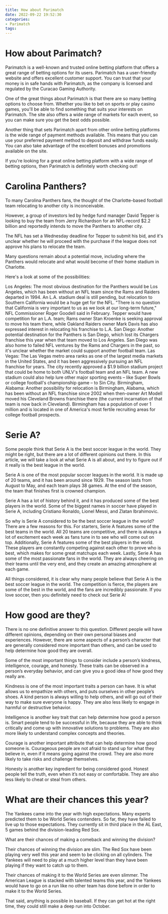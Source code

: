 ```yaml
---
title: How about Parimatch
date: 2022-09-22 19:52:30
categories:
- Parimatch
tags:
---
```



#  How about Parimatch?

Parimatch is a well-known and trusted online betting platform that offers a great range of betting options for its users. Parimatch has a user-friendly website and offers excellent customer support. You can trust that your money is in safe hands with Parimatch, as the company is licensed and regulated by the Curacao Gaming Authority.

One of the great things about Parimatch is that there are so many betting options to choose from. Whether you like to bet on sports or play casino games, you'll be able to find something that suits your interests on Parimatch. The site also offers a wide range of markets for each event, so you can make sure you get the best odds possible.

Another thing that sets Parimatch apart from other online betting platforms is the wide range of payment methods available. This means that you can use your preferred payment method to deposit and withdraw funds easily. You can also take advantage of the excellent bonuses and promotions available on the site.

If you're looking for a great online betting platform with a wide range of betting options, then Parimatch is definitely worth checking out!

#  Carolina Panthers?

To many Carolina Panthers fans, the thought of the Charlotte-based football team relocating to another city is inconceivable.

However, a group of investors led by hedge fund manager David Tepper is looking to buy the team from Jerry Richardson for an NFL-record $2.2 billion and reportedly intends to move the Panthers to another city.

The NFL has set a Wednesday deadline for Tepper to submit his bid, and it's unclear whether he will proceed with the purchase if the league does not approve his plans to relocate the team.

Many questions remain about a potential move, including where the Panthers would relocate and what would become of their home stadium in Charlotte.

Here's a look at some of the possibilities:

Los Angeles: The most obvious destination for the Panthers would be Los Angeles, which has been without an NFL team since the Rams and Raiders departed in 1994. An L.A. stadium deal is still pending, but relocation to Southern California would be a huge get for the NFL.
"There is no question that California is very important to us as we look at our long-term future," NFL Commissioner Roger Goodell said in February.
Tepper would have competition for an L.A. team; Rams owner Stan Kroenke is seeking approval to move his team there, while Oakland Raiders owner Mark Davis has also expressed interest in relocating his franchise to L.A.
San Diego: Another potential destination for the Panthers is San Diego, which lost its Chargers franchise this year when that team moved to Los Angeles. San Diego was also home to failed NFL ventures by the Rams and Chargers in the past, so it's unclear whether the market could support another football team.
Las Vegas: The Las Vegas metro area ranks as one of the largest media markets in the United States, and it has been aggressively pursuing an NFL franchise for years. The city recently approved a $1.9 billion stadium project that could be home to both UNLV's football team and an NFL team. A new stadium could also help lure other major sporting events – like Super Bowls or college football's championship game – to Sin City.
Birmingham, Alabama: Another possibility for relocation is Birmingham, Alabama, which has been without an NFL franchise since 2002 when then-owner Art Modell moved his Cleveland Browns franchise there (the current incarnation of that team is now back in Cleveland). Birmingham has a population of over 1 million and is located in one of America's most fertile recruiting areas for college football prospects.

#  Serie A?

Some people think that Serie A is the best soccer league in the world. They might be right, but there are a lot of different opinions out there. In this article, we will take a look at what Serie A is all about, and try to figure out if it really is the best league in the world.

Serie A is one of the most popular soccer leagues in the world. It is made up of 20 teams, and it has been around since 1929. The season lasts from August to May, and each team plays 38 games. At the end of the season, the team that finishes first is crowned champion.

Serie A has a lot of history behind it, and it has produced some of the best players in the world. Some of the biggest names in soccer have played in Serie A, including Cristiano Ronaldo, Lionel Messi, and Zlatan Ibrahimovic.

So why is Serie A considered to be the best soccer league in the world? There are a few reasons for this. For starters, Serie A features some of the best teams in the world. All 20 teams are competitive, and there is always a lot of excitement each week as fans tune in to see who will come out on top. Additionally, Serie A features some of the best players in the world. These players are constantly competing against each other to prove who is best, which makes for some great matchups each week. Lastly, Serie A has some of the most passionate fans in the world. They are always cheering on their teams until the very end, and they create an amazing atmosphere at each game.

All things considered, it is clear why many people believe that Serie A is the best soccer league in the world. The competition is fierce, the players are some of the best in the world, and the fans are incredibly passionate. If you love soccer, then you definitely need to check out Serie A!

#  How good are they?

There is no one definitive answer to this question. Different people will have different opinions, depending on their own personal biases and experiences. However, there are some aspects of a person’s character that are generally considered more important than others, and can be used to help determine how good they are overall.

Some of the most important things to consider include a person’s kindness, intelligence, courage, and honesty. These traits can be observed in a person’s everyday behavior, and can give you a good idea of how good they really are.

Kindness is one of the most important traits a person can have. It is what allows us to empathize with others, and puts ourselves in other people’s shoes. A kind person is always willing to help others, and will go out of their way to make sure everyone is happy. They are also less likely to engage in harmful or destructive behavior.

Intelligence is another key trait that can help determine how good a person is. Smart people tend to be successful in life, because they are able to think critically and come up with innovative solutions to problems. They are also more likely to understand complex concepts and theories.

Courage is another important attribute that can help determine how good someone is. Courageous people are not afraid to stand up for what they believe in, even if it means going against the crowd. They are also more likely to take risks and challenge themselves.

Honesty is another key ingredient for being considered good. Honest people tell the truth, even when it’s not easy or comfortable. They are also less likely to cheat or steal from others.

#  What are their chances this year?

The Yankees came into the year with high expectations. Many experts predicted them to be World Series contenders. So far, they have failed to live up to those expectations. They currently sit in third place in the AL East, 5 games behind the division-leading Red Sox.

What are their chances of making a comeback and winning the division?

Their chances of winning the division are slim. The Red Sox have been playing very well this year and seem to be clicking on all cylinders. The Yankees will need to play at a much higher level than they have been playing if they want to catch up to them.

Their chances of making it to the World Series are even slimmer. The American League is stacked with talented teams this year, and the Yankees would have to go on a run like no other team has done before in order to make it to the World Series.

That said, anything is possible in baseball. If they can get hot at the right time, they could still make a deep run into October.
